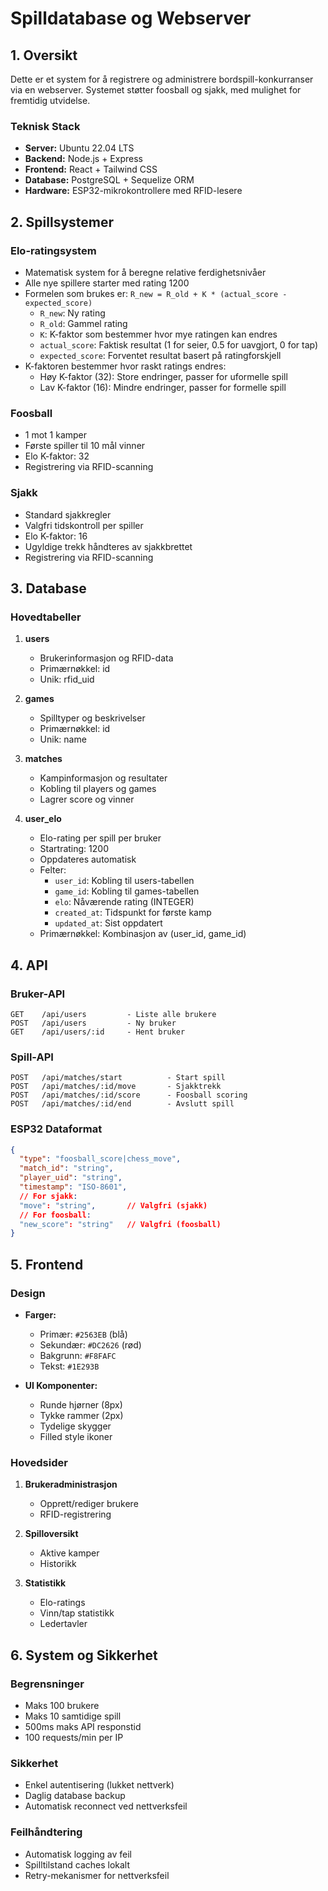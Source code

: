# Spilldatabase og Webserver

## 1. Oversikt
Dette er et system for å registrere og administrere bordspill-konkurranser via en webserver. Systemet støtter foosball og sjakk, med mulighet for fremtidig utvidelse.

### Teknisk Stack
- **Server:** Ubuntu 22.04 LTS
- **Backend:** Node.js + Express
- **Frontend:** React + Tailwind CSS
- **Database:** PostgreSQL + Sequelize ORM
- **Hardware:** ESP32-mikrokontrollere med RFID-lesere

## 2. Spillsystemer

### Elo-ratingsystem
- Matematisk system for å beregne relative ferdighetsnivåer
- Alle nye spillere starter med rating 1200
- Formelen som brukes er: `R_new = R_old + K * (actual_score - expected_score)`
  - `R_new`: Ny rating
  - `R_old`: Gammel rating
  - `K`: K-faktor som bestemmer hvor mye ratingen kan endres
  - `actual_score`: Faktisk resultat (1 for seier, 0.5 for uavgjort, 0 for tap)
  - `expected_score`: Forventet resultat basert på ratingforskjell
- K-faktoren bestemmer hvor raskt ratings endres:
  - Høy K-faktor (32): Store endringer, passer for uformelle spill
  - Lav K-faktor (16): Mindre endringer, passer for formelle spill

### Foosball
- 1 mot 1 kamper
- Første spiller til 10 mål vinner
- Elo K-faktor: 32
- Registrering via RFID-scanning

### Sjakk
- Standard sjakkregler
- Valgfri tidskontroll per spiller
- Elo K-faktor: 16
- Ugyldige trekk håndteres av sjakkbrettet
- Registrering via RFID-scanning

## 3. Database

### Hovedtabeller
1. **users**
   - Brukerinformasjon og RFID-data
   - Primærnøkkel: id
   - Unik: rfid_uid

2. **games**
   - Spilltyper og beskrivelser
   - Primærnøkkel: id
   - Unik: name

3. **matches**
   - Kampinformasjon og resultater
   - Kobling til players og games
   - Lagrer score og vinner

4. **user_elo**
   - Elo-rating per spill per bruker
   - Startrating: 1200
   - Oppdateres automatisk
   - Felter:
     - `user_id`: Kobling til users-tabellen
     - `game_id`: Kobling til games-tabellen
     - `elo`: Nåværende rating (INTEGER)
     - `created_at`: Tidspunkt for første kamp
     - `updated_at`: Sist oppdatert
   - Primærnøkkel: Kombinasjon av (user_id, game_id)

## 4. API

### Bruker-API
```
GET    /api/users         - Liste alle brukere
POST   /api/users         - Ny bruker
GET    /api/users/:id     - Hent bruker
```

### Spill-API
```
POST   /api/matches/start          - Start spill
POST   /api/matches/:id/move       - Sjakktrekk
POST   /api/matches/:id/score      - Foosball scoring
POST   /api/matches/:id/end        - Avslutt spill
```

### ESP32 Dataformat
```json
{
  "type": "foosball_score|chess_move",
  "match_id": "string",
  "player_uid": "string",
  "timestamp": "ISO-8601",
  // For sjakk:
  "move": "string",       // Valgfri (sjakk)
  // For foosball:
  "new_score": "string"   // Valgfri (foosball)
}
```

## 5. Frontend

### Design
- **Farger:**
  - Primær: `#2563EB` (blå)
  - Sekundær: `#DC2626` (rød)
  - Bakgrunn: `#F8FAFC`
  - Tekst: `#1E293B`

- **UI Komponenter:**
  - Runde hjørner (8px)
  - Tykke rammer (2px)
  - Tydelige skygger
  - Filled style ikoner

### Hovedsider
1. **Brukeradministrasjon**
   - Opprett/rediger brukere
   - RFID-registrering

2. **Spilloversikt**
   - Aktive kamper
   - Historikk

3. **Statistikk**
   - Elo-ratings
   - Vinn/tap statistikk
   - Ledertavler

## 6. System og Sikkerhet

### Begrensninger
- Maks 100 brukere
- Maks 10 samtidige spill
- 500ms maks API responstid
- 100 requests/min per IP

### Sikkerhet
- Enkel autentisering (lukket nettverk)
- Daglig database backup
- Automatisk reconnect ved nettverksfeil

### Feilhåndtering
- Automatisk logging av feil
- Spilltilstand caches lokalt
- Retry-mekanismer for nettverksfeil